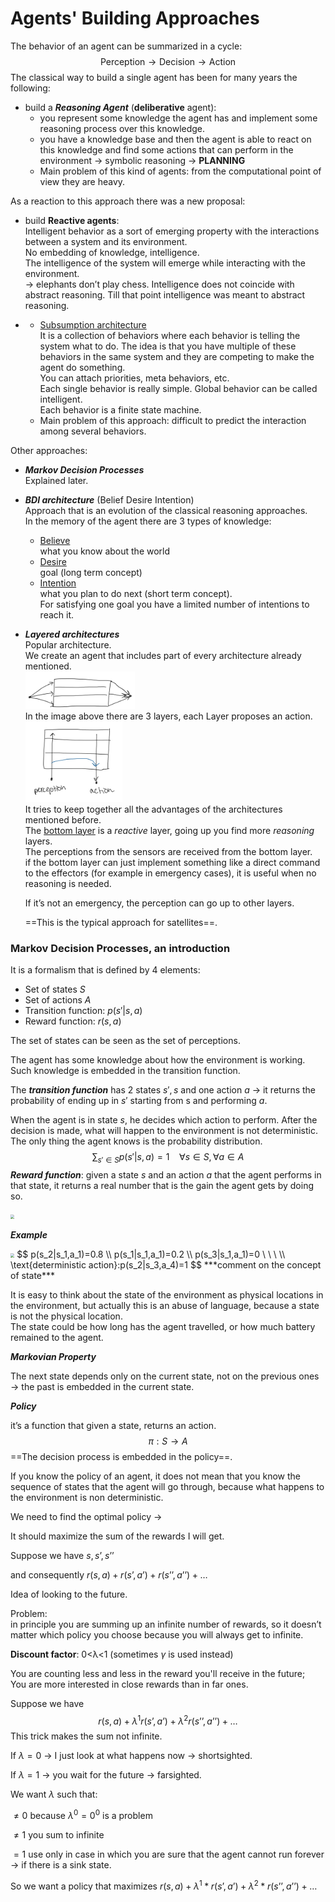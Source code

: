 # Agents' Building Approaches

The behavior of an agent can be summarized in a cycle:
$$
\text{Perception} \to \text{Decision} \to \text{Action}
$$
 The classical way to build a single agent has been for many years the following: 

- build a ***Reasoning Agent*** (**deliberative** agent):   
  - you represent some knowledge the agent has and implement some reasoning process over this knowledge.   
  - you have a knowledge base and then the agent is able to react on this knowledge and find some actions that can perform in the     environment $\to$ symbolic reasoning $\to$ **PLANNING**
  - Main problem of this kind of agents: from the computational point of view they are heavy.

 As a reaction to this approach there was a new proposal: 

- build **Reactive agents**:   
  Intelligent behavior as a sort of emerging property with the interactions between a system and its environment.   
  No embedding of knowledge, intelligence.   
  The intelligence of the system will emerge while interacting with the environment.   
  $\to$ elephants don’t play chess. Intelligence does not coincide with abstract reasoning. 
  Till that point intelligence was meant to abstract reasoning. 

- - <u>Subsumption architecture</u>      
    It is a collection of behaviors where each behavior is telling the system      what to do. The idea is that you have multiple of these behaviors in      the same system and they are competing to make the agent do something.       
    You can attach priorities, meta behaviors, etc.  
    Each single behavior is really simple. Global behavior can be called intelligent.   
    Each behavior is a finite state machine. 
  - Main problem of this approach: difficult to predict the interaction among several behaviors. 

Other approaches:

- ***Markov Decision Processes***   
  Explained later.
- ***BDI architecture*** (Belief Desire Intention)   
  Approach that is an evolution of the classical reasoning approaches.   
  In the memory of the agent there are 3 types of knowledge:
  - <u>Believe</u>   
    what you know about the world 
  - <u>Desire</u>   
    goal (long term concept) 
  - <u>Intention</u>   
    what you plan to do next (short term concept).  
    For satisfying one goal you have a limited number of intentions to reach it. 

- ***Layered architectures***  
  Popular architecture.  
  We create an agent that includes part of every architecture already mentioned.    
  <img src="img/20091.PNG" style="zoom:40%">  
  In the image above there are 3 layers, each Layer proposes an action.  
  <img src="img/20092.png" style="zoom:40%">    
  It tries to keep together all the advantages of the architectures mentioned before.   
  The <u>bottom layer</u> is a *reactive* layer, going up you find more *reasoning* layers.   
  The perceptions from the sensors are received from the bottom layer.  
  if the bottom layer can just implement something like a direct command to the effectors (for example in emergency cases), it is useful when no reasoning is needed.

  If it’s not an emergency, the perception can go up to other layers. 

  ==This is the typical approach for satellites==. 

### Markov Decision Processes, an introduction

It is a formalism that is defined by 4 elements:

- Set of states $S$
- Set of actions $A$
- Transition function: $p(s'|s,a)$
- Reward function: $r(s,a)$

The set of states can be seen as the set of perceptions.

The agent has some knowledge about how the environment is working. Such knowledge is embedded in the transition function. 

The ***transition function*** has $2$ states $s',s$ and one action $a$ $\to$ it returns the probability of ending up in $s'$ starting from s and performing $a$.

When the agent is in state $s$, he decides which action to perform. After the decision is made, what will happen to the environment is not deterministic. The only thing the agent knows is the probability distribution.
$$
\sum_{s' \in S}p(s'|s,a)=1  \ \ \ \ \forall s \in S , \forall a \in A
$$
***Reward function***: given a state $s$ and an action $a$ that the agent performs in that state, it returns a real number that is the gain the agent gets by doing so.

<img src="C:/Users/Willi/Desktop/Nuova cartella/img/20093.png" style="zoom:40%">

***Example***

<img src="C:/Users/Willi/Desktop/Nuova cartella/img/20094.png" style="zoom:40%">
$$
p(s_2|s_1,a_1)=0.8
\\
p(s_1|s_1,a_1)=0.2
\\
p(s_3|s_1,a_1)=0 \ \ \ 
\\
\text{deterministic action}:p(s_2|s_3,a_4)=1
$$
***comment on the concept of state***

It is easy to think about the state of the environment as physical locations in the environment, but actually this is an abuse of language, because a state is not the physical location.   
The state could be how long has the agent travelled, or how much battery remained to the agent. 

***Markovian Property***

The next state depends only on the current state, not on the previous ones $\to$ the past is embedded in the current state.

***Policy***

 it’s a function that given a state, returns an action. 
$$
\pi : S \to A
$$
==The decision process is embedded in the policy==.

If you know the policy of an agent, it does not mean that you know the sequence of states that the agent will go through, because what happens to the environment is non deterministic.

 We need to find the optimal policy $\to$

It should maximize the sum of the rewards I will get.

Suppose we have $s, s’, s’’$

and consequently $r(s,a)+r(s’,a’)+r(s’’,a’’)+…$

Idea of looking to the future.

Problem:   
in principle you are summing up an infinite number of rewards, so it doesn’t matter which policy you choose because you will always get to infinite. 

**Discount factor**: 0<λ<1  (sometimes $\gamma$ is used instead)

You are counting less and less in the reward you'll receive in the future;   
You are more interested in close rewards than in far ones. 

Suppose we have
$$
r(s,a)+ λ^1  r(s’,a’)+ λ^2  r(s’’,a’’)+…
$$
This trick makes the sum not infinite. 

If  $λ=0$ $\to$ I just look at what happens now $\to$ shortsighted.

If $λ=1$ $\to$ you wait for the future $\to$ farsighted.

We want $\lambda$ such that: 

$≠0$ because $λ^0= 0^0$ is a problem

$≠1$ you sum to infinite

$=1$ use only in case in which you are sure that the agent cannot run forever $\to$ if there is a sink state. 

So we want a policy that maximizes $r(s,a)+ λ^1 * r(s’, a’) + λ^2 * r(s’’,a’’)+…$

